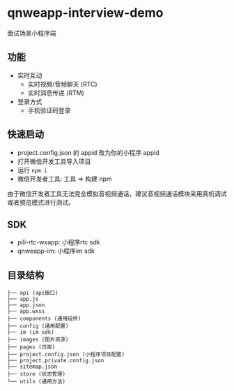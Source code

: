 # qnweapp-interview-demo

面试场景小程序端

## 功能

* 实时互动
  * 实时视频/音频聊天 (RTC)
  * 实时消息传递 (RTM)
* 登录方式
  * 手机验证码登录
  
## 快速启动

* project.config.json 的 appid 改为你的小程序 appid
* 打开微信开发工具导入项目
* 运行 ```npm i```
* 微信开发者工具: 工具 => 构建 npm

由于微信开发者工具无法完全模拟音视频通话，建议音视频通话模块采用真机调试或者预览模式进行测试。

## SDK

* pili-rtc-wxapp: 小程序rtc sdk
* qnweapp-im: 小程序im sdk

## 目录结构

```
├── api (api接口)
├── app.js
├── app.json
├── app.wxss
├── components (通用组件)
├── config (通用配置)
├── im (im sdk)
├── images (图片资源)
├── pages (页面)
├── project.config.json (小程序项目配置)
├── project.private.config.json
├── sitemap.json
├── store (状态管理)
└── utils (通用方法)
```


